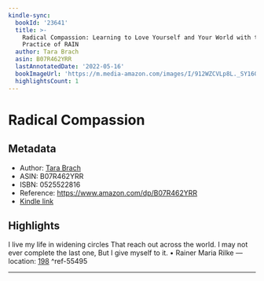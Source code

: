 ```yaml
---
kindle-sync:
  bookId: '23641'
  title: >-
    Radical Compassion: Learning to Love Yourself and Your World with the
    Practice of RAIN
  author: Tara Brach
  asin: B07R462YRR
  lastAnnotatedDate: '2022-05-16'
  bookImageUrl: 'https://m.media-amazon.com/images/I/912WZCVLp8L._SY160.jpg'
  highlightsCount: 1
---
```

# Radical Compassion
## Metadata
* Author: [Tara Brach](https://www.amazon.com/Tara-Brach/e/B001KE8BHO/ref=dp_byline_cont_ebooks_1)
* ASIN: B07R462YRR
* ISBN: 0525522816
* Reference: https://www.amazon.com/dp/B07R462YRR
* [Kindle link](kindle://book?action=open&asin=B07R462YRR)

## Highlights
I live my life in widening circles That reach out across the world. I may not ever complete the last one, But I give myself to it. • Rainer Maria Rilke — location: [198](kindle://book?action=open&asin=B07R462YRR&location=198) ^ref-55495

---
